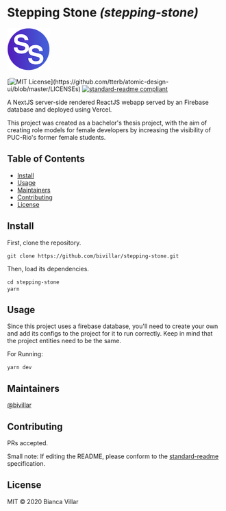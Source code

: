 # Stepping Stone _(stepping-stone)_

![banner](public/favicon.png)

[![MIT License](https://img.shields.io/apm/l/atomic-design-ui.svg?)](https://github.com/tterb/atomic-design-ui/blob/master/LICENSEs)
[![standard-readme compliant](https://img.shields.io/badge/standard--readme-OK-green.svg?style=flat-square)](https://github.com/RichardLitt/standard-readme)

A NextJS server-side rendered ReactJS webapp served by an Firebase database and deployed using Vercel.

This project was created as a bachelor&#39;s thesis project, with the aim of creating role models for female developers by increasing the visibility of PUC-Rio&#39;s former female students.

## Table of Contents

- [Install](#install)
- [Usage](#usage)
- [Maintainers](#maintainers)
- [Contributing](#contributing)
- [License](#license)

## Install

First, clone the repository.

```
git clone https://github.com/bivillar/stepping-stone.git
```

Then, load its dependencies.

```
cd stepping-stone
yarn
```

## Usage

Since this project uses a firebase database, you'll need to create your own and add its configs to the project for it to run correctly. Keep in mind that the project entities need to be the same.

For Running:

```
yarn dev
```

## Maintainers

[@bivillar](https://github.com/@bivillar)

## Contributing

PRs accepted.

Small note: If editing the README, please conform to the [standard-readme](https://github.com/RichardLitt/standard-readme) specification.

## License

MIT © 2020 Bianca Villar
